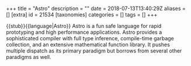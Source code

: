 +++
title = "Astro"
description = ""
date = 2018-07-13T13:40:29Z
aliases = []
[extra]
id = 21534
[taxonomies]
categories = []
tags = []
+++

{{stub}}{{language|Astro}}
Astro is a fun safe language for rapid prototyping and high performance applications.
Astro provides a sophisticated compiler with full type inference, compile-time garbage collection, and an extensive mathematical function library.
It pushes multiple dispatch as its primary paradigm but borrows from several other paradigms as well.
